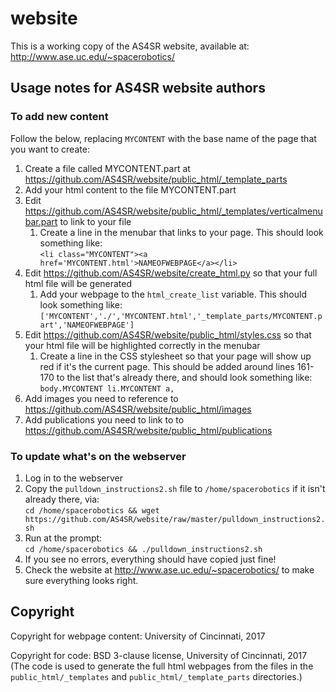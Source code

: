 # website

This is a working copy of the AS4SR website, available at:
http://www.ase.uc.edu/~spacerobotics/


## Usage notes for AS4SR website authors

### To add new content
Follow the below, replacing `MYCONTENT` with the base name of the page that you want to create:
1. Create a file called MYCONTENT.part at https://github.com/AS4SR/website/public_html/_template_parts
1. Add your html content to the file MYCONTENT.part
1. Edit https://github.com/AS4SR/website/public_html/_templates/verticalmenubar.part to link to your file
    1. Create a line in the menubar that links to your page. This should look something like:  
     `<li class="MYCONTENT"><a href='MYCONTENT.html'>NAMEOFWEBPAGE</a></li>`
1. Edit https://github.com/AS4SR/website/create_html.py so that your full html file will be generated
    1. Add your webpage to the `html_create_list` variable. This should look something like:  
    `['MYCONTENT','./','MYCONTENT.html','_template_parts/MYCONTENT.part','NAMEOFWEBPAGE']`
1. Edit https://github.com/AS4SR/website/public_html/styles.css so that your html file will be highlighted correctly in the menubar
    1. Create a line in the CSS stylesheet so that your page will show up red if it's the current page. This should be added around lines 161-170 to the list that's already there, and should look something like:  
    `body.MYCONTENT li.MYCONTENT a,`
1. Add images you need to reference to https://github.com/AS4SR/website/public_html/images
1. Add publications you need to link to to https://github.com/AS4SR/website/public_html/publications

### To update what's on the webserver
1. Log in to the webserver
1. Copy the `pulldown_instructions2.sh` file to `/home/spacerobotics` if it isn't already there, via:  
`cd /home/spacerobotics && wget https://github.com/AS4SR/website/raw/master/pulldown_instructions2.sh`
1. Run at the prompt:  
`cd /home/spacerobotics && ./pulldown_instructions2.sh`
1. If you see no errors, everything should have copied just fine!
1. Check the website at http://www.ase.uc.edu/~spacerobotics/ to make sure everything looks right.


## Copyright
Copyright for webpage content: University of Cincinnati, 2017

Copyright for code: BSD 3-clause license, University of Cincinnati, 2017  
(The code is used to generate the full html webpages from the files in the `public_html/_templates` and `public_html/_template_parts` directories.)
